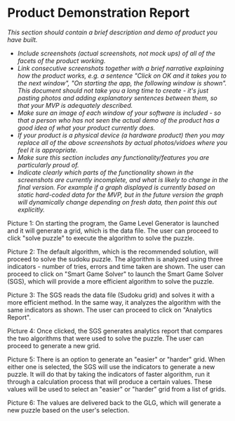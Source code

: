# Product Demonstration Report

*This section should contain a brief description and demo of product you have built.*

* *Include screenshots (actual screenshots, not mock ups) of all of the facets of the product working.*
* *Link consecutive screenshots together with a brief narrative explaining how the product works, e.g. a sentence "Click on OK and it takes you to the next window", "On starting the app, the following window is shown".  This document should not take you a long time to create - it's just pasting photos and adding explanatory sentences between them, so that your MVP is adequately described.*
* *Make sure an image of each window of your software is included - so that a person who has not seen the actual demo of the product has a good idea of what your product currently does.*
* *If your product is a physical device (a hardware product) then you may replace all of the above screenshots by actual photos/vidoes where you feel it is appropriate.*
* *Make sure this section includes any functionality/features you are particularly proud of.*
* *Indicate clearly which parts of the functionality shown in the screenshots are currently incomplete, and what is likely to change in the final version.  For example if a graph displayed is currently based on static hard-coded data for the MVP, but in the future version the graph will dynamically change depending on fresh data, then point this out explicitly.*

Picture 1:
On starting the program, the Game Level Generator is launched and it will generate a grid, which is the data file. The user can proceed to click "solve puzzle" to execute the algorithm to solve the puzzle. 

Picture 2:
The default algorithm, which is the recommended solution, will  proceed to solve the sudoku puzzle. The algorithm is analyzed using three indicators - number of tries, errors and time taken are shown. The user can proceed to click on "Smart Game Solver" to launch the Smart Game Solver (SGS), which will provide a more efficient algorithm to solve the puzzle.

Picture 3:
The SGS reads the data file (Sudoku grid) and solves it with a more efficient method. In the same way, it analyzes the algorithm with the same indicators as shown. The user can proceed to click on "Analytics Report".

Picture 4:
Once clicked, the SGS generates analytics report that compares the two algorithms that were used to solve the puzzle. The user can proceed to generate a new grid. 

Picture 5:
There is an option to generate an "easier" or "harder" grid. When either one is selected, the SGS will use the indicators to generate a new puzzle. It will do that by taking the indicators of faster algorithm, run it through a calculation process that will produce a certain values. These values will be used to select an "easier" or "harder" grid from a list of grids. 

Picture 6: 
The values are delivered back to the GLG, which will generate a new puzzle based on the user's selection.
